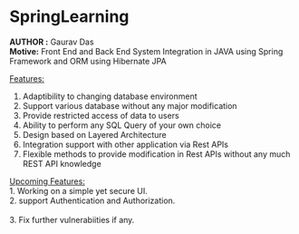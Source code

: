 # SpringLearning
<b>AUTHOR :</b> Gaurav Das<br/>
<b>Motive:</b> Front End and Back End System Integration in JAVA using Spring Framework and ORM using Hibernate JPA<br/>

<ins>Features:</ins><br/>
  1. Adaptibility to changing database environment<br/>
  2. Support various database without any major modification<br/>
  3. Provide restricted access of data to users<br/>
  4. Ability to perform any SQL Query of your own choice<br/>
  5. Design based on Layered Architecture<br/>
  6. Integration support with other application via Rest APIs<br/>
  7. Flexible methods to provide modification in Rest APIs without any much REST API knowledge<br/>

<ins>
Upcoming Features:</ins><br/>
  1. Working on a simple yet secure UI.<br/>
  2. support Authentication and Authorization.<br/><br/>
  3. Fix further vulnerabiities if any.<br/>
